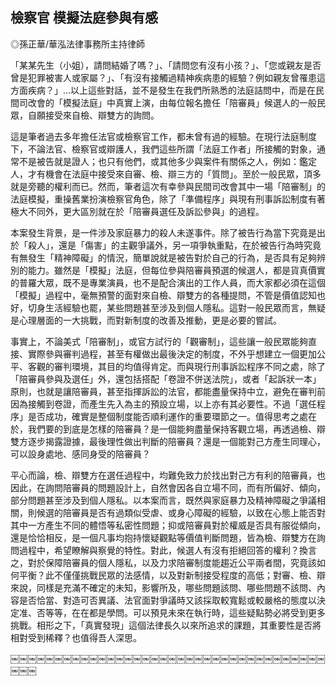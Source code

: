 ## 檢察官 模擬法庭參與有感

◎孫正華/華泓法律事務所主持律師

「某某先生（小姐），請問結婚了嗎？」、「請問您有沒有小孩？」、「您或親友是否曾是犯罪被害人或家屬？」、「有沒有接觸過精神疾病患的經驗？例如親友曾罹患這方面疾病？」…以上這些對話，並不是發生在我們所熟悉的法庭詰問中，而是在民間司改會的「模擬法庭」中真實上演，由每位報名擔任「陪審員」候選人的一般民眾，自願接受來自檢、辯雙方的詢問。

這是筆者過去多年擔任法官或檢察官工作，都未曾有過的經驗。在現行法庭制度下，不論法官、檢察官或辯護人，我們這些所謂「法庭工作者」所接觸的對象，通常不是被告就是證人；也只有他們，或其他多少與案件有關係之人，例如：鑑定人，才有機會在法庭中接受來自審、檢、辯三方的「質問」。至於一般民眾，頂多就是旁聽的權利而已。然而，筆者這次有幸參與民間司改會其中一場「陪審制」的法庭模擬，重操舊業扮演檢察官角色，除了「準備程序」與現有刑事訴訟制度有著極大不同外，更大區別就在於「陪審員選任及訴訟參與」的過程。

本案發生背景，是一件涉及家庭暴力的殺人未遂事件。除了被告行為當下究竟是出於「殺人」，還是「傷害」的主觀爭議外，另一項爭執重點，在於被告行為時究竟有無發生「精神障礙」的情況，簡單說就是被告對於自己的行為，是否具有足夠辨別的能力。雖然是「模擬」法庭，但每位參與陪審員預選的候選人，都是貨真價實的普羅大眾，既不是專業演員，也不是配合演出的工作人員，而大家都必須在這個「模擬」過程中，毫無預警的面對來自檢、辯雙方的各種提問，不管是價值認知也好，切身生活經驗也罷，某些問題甚至涉及到個人隱私。這對一般民眾而言，無疑是心理層面的一大挑戰，而對新制度的改善及推動，更是必要的嘗試。

事實上，不論美式「陪審制」，或官方試行的「觀審制」，這些讓一般民眾能夠直接、實際參與審判過程，甚至有權做出最後決定的制度，不外乎想建立一個更加公平、客觀的審判環境，其目的均值得肯定。而與現行刑事訴訟程序不同之處，除了「陪審員參與及選任」外，還包括搭配「卷證不併送法院」，或者「起訴狀一本」原則，也就是讓陪審員，甚至指揮訴訟的法官，都能盡量保持中立，避免在審判前因為接觸到卷證，而產生先入為主的預設立場，以上亦有其必要性。不過「選任程序」是否成功，確實是整個制度能否順利運作的重要環節之一。值得思考之處在於，我們要的到底是怎樣的陪審員？是一個能夠盡量保持客觀立場，再透過檢、辯雙方逐步揭露證據，最後理性做出判斷的陪審員？還是一個能對己方產生同理心，可以設身處地、感同身受的陪審員？

平心而論，檢、辯雙方在選任過程中，均難免致力於找出對己方有利的陪審員，也因此，在詢問陪審員的問題設計上，自然會因各自立場不同，而有所偏好、傾向，部分問題甚至涉及到個人隱私。以本案而言，既然與家庭暴力及精神障礙之爭議相關，則候選的陪審員是否有過類似受虐、或身心障礙的經驗，以致在心態上能否對其中一方產生不同的體悟等私密性問題；抑或陪審員對於權威是否具有服從傾向，還是恰恰相反，是一個凡事均抱持懷疑觀點等價值判斷問題，皆為檢、辯雙方在詢問過程中，希望瞭解與察覺的特性。對此，候選人有沒有拒絕回答的權利？換言之，對於保障陪審員的個人隱私，以及力求陪審制度能趨近公平兩者間，究竟該如何平衡？此不僅僅挑戰民眾的法感情，以及對新制接受程度的高低；對審、檢、辯來說，同樣是充滿不確定的未知，影響所及，哪些問題該問、哪些問題不該問、內容是否恰當、對造可否異議、法官面對爭議時又該採取較寬鬆或較嚴格的態度以決定准、否等等，在在都是學問。可以預見未來在執行時，這些疑點勢必將受到更多挑戰。相形之下，「真實發現」這個法律長久以來所追求的課題，其重要性是否將相對受到稀釋？也值得吾人深思。

￼￼￼￼￼￼￼￼￼￼￼￼￼￼￼￼￼￼￼￼￼￼￼￼￼￼￼￼￼￼￼￼￼￼￼￼￼￼￼